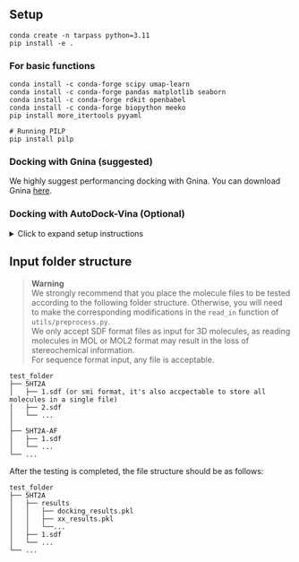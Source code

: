 ## Setup
```
conda create -n tarpass python=3.11
pip install -e . 
```
### For basic functions
```
conda install -c conda-forge scipy umap-learn
conda install -c conda-forge pandas matplotlib seaborn
conda install -c conda-forge rdkit openbabel
conda install -c conda-forge biopython meeko
pip install more_itertools pyyaml

# Running PILP
pip install pilp
```

### Docking with Gnina (suggested)
We highly suggest performancing docking with Gnina.
You can download Gnina [here](https://github.com/gnina/gnina).

### Docking with AutoDock-Vina (Optional)
<details>
<summary>Click to expand setup instructions</summary>
```
conda install -c conda-forge swig boost-cpp libboost sphinx sphinx_rtd_theme
conda install -c conda-forge vina gemmi prody
conda install -c conda-forge autogrid # >=4.2.7, autogrid will conflict with umap-learn.
```

### Preparation with AutoDock-Vina (Not Recommend)
```
python -m pip install git+https://github.com/Valdes-Tresanco-MS/AutoDockTools_py3
```
</details>

## Input folder structure 
> **Warning**  
> We strongly recommend that you place the molecule files to be tested according to the following folder structure. Otherwise, you will need to make the corresponding modifications in the `read_in` function of `utils/preprocess.py`.  
> We only accept SDF format files as input for 3D molecules, as reading molecules in MOL or MOL2 format may result in the loss of stereochemical information.  
> For sequence format input, any file is acceptable.

```
test_folder
├── 5HT2A
│   ├── 1.sdf (or smi format, it's also accpectable to store all molecules in a single file)
│   ├── 2.sdf
│   └── ...
│ 
├── 5HT2A-AF
│   ├── 1.sdf
│   └── ...
└── ...
```

After the testing is completed, the file structure should be as follows:
```
test_folder
├── 5HT2A
│   ├── results
│   │   ├── docking_results.pkl
│   │   ├── xx_results.pkl
│   │   └──...
│   ├── 1.sdf
│   └── ...
└── ...
```